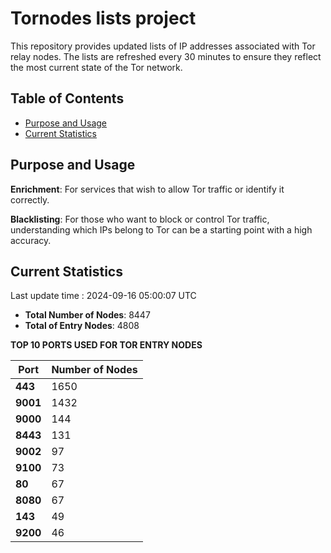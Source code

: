 # Tornodes lists project

This repository provides updated lists of IP addresses associated with Tor relay nodes. The lists are refreshed every 30 minutes to ensure they reflect the most current state of the Tor network.

## Table of Contents

- [Purpose and Usage](#purpose-and-usage)
- [Current Statistics](#current-statistics)


## Purpose and Usage

**Enrichment**: For services that wish to allow Tor traffic or identify it correctly.

**Blacklisting**: For those who want to block or control Tor traffic, understanding which IPs belong to Tor can be a starting point with a high accuracy.

## Current Statistics

Last update time : 2024-09-16 05:00:07 UTC

- **Total Number of Nodes**: 8447
- **Total of Entry Nodes**: 4808

**TOP 10 PORTS USED FOR TOR ENTRY NODES**

| **Port** | **Number of Nodes** |
|------|-----------------|
| **443**   | 1650  |
| **9001**   | 1432  |
| **9000**   | 144  |
| **8443**   | 131  |
| **9002**   | 97  |
| **9100**   | 73  |
| **80**   | 67  |
| **8080**   | 67  |
| **143**   | 49  |
| **9200**   | 46  |

